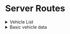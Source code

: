 # Server Routes


<details>
<summary> Vehicle List</summary>

## Vehicle List

GET `/vehicleList`

Response:

```
[
    {
        "id" : 1,
        "year" : 1981,
        "make" : "DMC",
        "model" : "DeLorean"
    },
    ...
]
```

POST `/vehicleList`

Request:

```
{
  "year": 1981,
  "make": "DMC",
  "model": "DeLorean"
}
```

Response: 'success'
</details>

<details>
<summary> Basic vehicle data</summary>

## basic vehicle data

GET `/vehicles/:vehicleId`

Response: static files


GET `/vehicles/:vehicleId/data`

Response:

```
{
  'id': 1
  "year": 1981,
  "make": "DMC",
  "model": "DeLorean"
}
```

DELETE `/vehicles/:vehicleId/delete`

Response: 'success'
</details>
